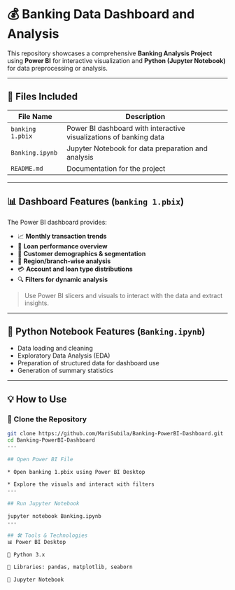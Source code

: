# 💰 Banking Data Dashboard and Analysis

This repository showcases a comprehensive **Banking Analysis Project** using **Power BI** for interactive visualization and **Python (Jupyter Notebook)** for data preprocessing or analysis.

---

## 📂 Files Included

| File Name           | Description |
|---------------------|-------------|
| `banking 1.pbix`    | Power BI dashboard with interactive visualizations of banking data |
| `Banking.ipynb`     | Jupyter Notebook for data preparation and analysis |
| `README.md`         | Documentation for the project |

---

## 📊 Dashboard Features (`banking 1.pbix`)

The Power BI dashboard provides:

- 📈 **Monthly transaction trends**
- 🏦 **Loan performance overview**
- 👥 **Customer demographics & segmentation**
- 📍 **Region/branch-wise analysis**
- 💳 **Account and loan type distributions**
- 🔍 **Filters for dynamic analysis**

> Use Power BI slicers and visuals to interact with the data and extract insights.

---

## 🐍 Python Notebook Features (`Banking.ipynb`)

- Data loading and cleaning
- Exploratory Data Analysis (EDA)
- Preparation of structured data for dashboard use
- Generation of summary statistics

---

## 💡 How to Use

### 🔹 Clone the Repository
```bash
git clone https://github.com/MariSubila/Banking-PowerBI-Dashboard.git
cd Banking-PowerBI-Dashboard
---

## Open Power BI File

* Open banking 1.pbix using Power BI Desktop

* Explore the visuals and interact with filters
---

## Run Jupyter Notebook

jupyter notebook Banking.ipynb
---

## 🛠️ Tools & Technologies
📊 Power BI Desktop

🐍 Python 3.x

📗 Libraries: pandas, matplotlib, seaborn

📒 Jupyter Notebook
